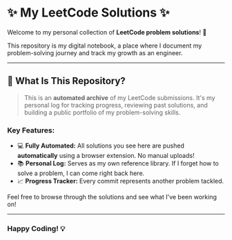 # ✨ My LeetCode Solutions ✨

Welcome to my personal collection of **LeetCode problem solutions**! 🧠

This repository is my digital notebook, a place where I document my problem-solving journey and track my growth as an engineer.

---

## 🚀 What Is This Repository?

> This is an **automated archive** of my LeetCode submissions. It's my personal log for tracking progress, reviewing past solutions, and building a public portfolio of my problem-solving skills.

### Key Features:

* 💻 **Fully Automated:** All solutions you see here are pushed **automatically** using a browser extension. No manual uploads!
* 📚 **Personal Log:** Serves as my own reference library. If I forget how to solve a problem, I can come right back here.
* 📈 **Progress Tracker:** Every commit represents another problem tackled.

Feel free to browse through the solutions and see what I've been working on!

---

### **Happy Coding! 💡**
